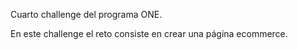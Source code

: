Cuarto challenge del programa ONE.

En este challenge el reto consiste en crear una página ecommerce.